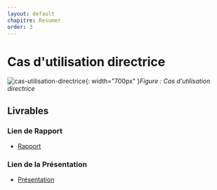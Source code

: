 ```yaml
---
layout: default
chapitre: Resumer
order: 3
---
```

# Cas d'utilisation directrice

![cas-utilisation-directrice](/analyse/cas-utilisation-directrice/images/cas-utilisation-directrice.PNG){: width="700px" }*Figure : Cas d'utilisation directrice*
<!-- note -->


## Livrables

### Lien de Rapport

- [Rapport](/analyse/cas-utilisation-directrice/rapport.html)


### Lien de la Présentation

- [Présentation](/analyse/cas-utilisation-directrice/presentation.html)

<!-- new slide -->